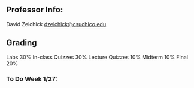 ## Professor Info:
David Zeichick
dzeichick@csuchico.edu

## Grading
Labs 30%
In-class Quizzes 30%
Lecture Quizzes 10%
Midterm 10%
Final 20%

### To Do Week 1/27:


